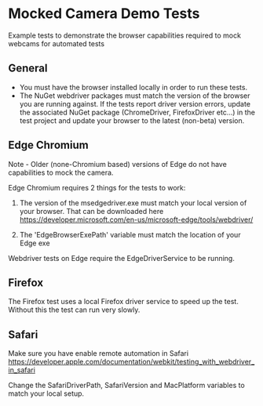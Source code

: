 # Mocked Camera Demo Tests
Example tests to demonstrate the browser capabilities required to mock webcams for automated tests

## General ##
- You must have the browser installed locally in order to run these tests. 
- The NuGet webdriver packages must match the version of the browser you are running against. If the tests report driver version errors, update the associated NuGet package (ChromeDriver, FirefoxDriver etc...) in the test project and update your browser to the latest (non-beta) version.

## Edge Chromium ##
Note - Older (none-Chromium based) versions of Edge do not have capabilities to mock the camera. 

Edge Chromium requires 2 things for the tests to work:
1. The version of the msedgedriver.exe must match your local version of your browser. That can be downloaded here https://developer.microsoft.com/en-us/microsoft-edge/tools/webdriver/

2. The 'EdgeBrowserExePath' variable must match the location of your Edge exe

Webdriver tests on Edge require the EdgeDriverService to be running. 

## Firefox ##
The Firefox test uses a local Firefox driver service to speed up the test. Without this the test can run very slowly.

## Safari ##
Make sure you have enable remote automation in Safari https://developer.apple.com/documentation/webkit/testing_with_webdriver_in_safari

Change the SafariDriverPath, SafariVersion and MacPlatform variables to match your local setup.

